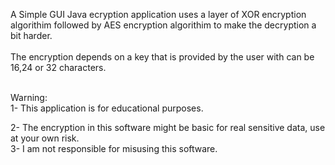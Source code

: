 A Simple GUI Java ecryption application uses a layer of XOR encryption algorithim followed by AES encryption algorithim to make the decryption a bit harder.
<br>
<br>
The encryption depends on a key that is provided by the user with can be 16,24 or 32 characters.

<br>
Warning:
<br>
1- This application is for educational purposes.

2- The encryption in this software might be basic for real sensitive data, use at your own risk.
<br>
3- I am not responsible for misusing this software. 
